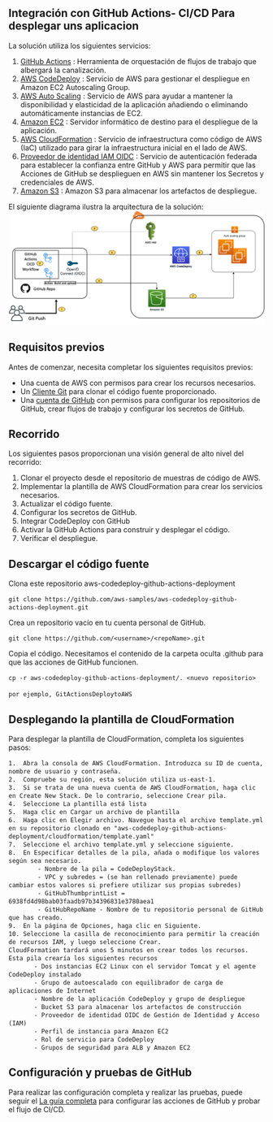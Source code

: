 ## Integración con GitHub Actions- CI/CD Para desplegar uns aplicacion

La solución utiliza los siguientes servicios:

1.	[GitHub Actions](https://docs.github.com/en/actions) : Herramienta de orquestación de flujos de trabajo que albergará la canalización. 
2. [AWS CodeDeploy](https://aws.amazon.com/codedeploy/) : Servicio de AWS para gestionar el despliegue en Amazon EC2 Autoscaling Group.
3.	[AWS Auto Scaling](https://aws.amazon.com/ec2/autoscaling/) : Servicio de AWS para ayudar a mantener la disponibilidad y elasticidad de la aplicación añadiendo o eliminando automáticamente instancias de EC2. 
4.	[Amazon EC2](https://docs.aws.amazon.com/ec2/index.html?nc2=h_ql_doc_ec2#amazon-ec2) : Servidor informático de destino para el despliegue de la aplicación.
5.	[AWS CloudFormation](https://aws.amazon.com/cloudformation/) : Servicio de infraestructura como código de AWS (IaC) utilizado para girar la infraestructura inicial en el lado de AWS.
6.	[Proveedor de identidad IAM OIDC](https://docs.aws.amazon.com/IAM/latest/UserGuide/id_roles_providers_create_oidc.html) : Servicio de autenticación federada para establecer la confianza entre GitHub y AWS para permitir que las Acciones de GitHub se desplieguen en AWS sin mantener los Secretos y credenciales de AWS. 
7. [Amazon S3](https://docs.aws.amazon.com/AmazonS3/latest/userguide/Welcome.html) : Amazon S3 para almacenar los artefactos de despliegue.

El siguiente diagrama ilustra la arquitectura de la solución:
![Alt Text](aws-coodedeplooy-github-action-deploymentV3.png?raw=true "Title")

## Requisitos previos
Antes de comenzar, necesita completar los siguientes requisitos previos:
    
   * Una cuenta de AWS con permisos para crear los recursos necesarios.
   * Un [Cliente Git](https://git-scm.com/downloads) para clonar el código fuente proporcionado.
   * Una [cuenta de GitHub](https://github.com/) con permisos para configurar los repositorios de GitHub, crear flujos de trabajo y configurar los secretos de GitHub.

## Recorrido
Los siguientes pasos proporcionan una visión general de alto nivel del recorrido:

  1.	Clonar el proyecto desde el repositorio de muestras de código de AWS.
  2.	Implementar la plantilla de AWS CloudFormation para crear los servicios necesarios.
  3.	Actualizar el código fuente.
  4.	Configurar los secretos de GitHub.
  5.	Integrar CodeDeploy con GitHub
  6.	Activar la GitHub Actions para construir y desplegar el código.
  7.	Verificar el despliegue.

## Descargar el código fuente

Clona este repositorio aws-codedeploy-github-actions-deployment 

    git clone https://github.com/aws-samples/aws-codedeploy-github-actions-deployment.git

Crea un repositorio vacío en tu cuenta personal de GitHub.

    git clone https://github.com/<username>/<repoName>.git
    
Copia el código. Necesitamos el contenido de la carpeta oculta .github para que las acciones de GitHub funcionen.

    cp -r aws-codedeploy-github-actions-deployment/. <nuevo repositorio>

    por ejemplo, GitActionsDeploytoAWS

## Desplegando la plantilla de CloudFormation
Para desplegar la plantilla de CloudFormation, completa los siguientes pasos:

    1.	Abra la consola de AWS CloudFormation. Introduzca su ID de cuenta, nombre de usuario y contraseña. 
    2.	Compruebe su región, esta solución utiliza us-east-1.
    3.	Si se trata de una nueva cuenta de AWS CloudFormation, haga clic en Create New Stack. De lo contrario, seleccione Crear pila.
    4.	Seleccione La plantilla está lista
    5.	Haga clic en Cargar un archivo de plantilla
    6.	Haga clic en Elegir archivo. Navegue hasta el archivo template.yml en su repositorio clonado en "aws-codedeploy-github-actions-deployment/cloudformation/template.yaml" 
    7.	Seleccione el archivo template.yml y seleccione siguiente.
    8.	En Especificar detalles de la pila, añada o modifique los valores según sea necesario.
            - Nombre de la pila = CodeDeployStack.
            - VPC y subredes = (se han rellenado previamente) puede cambiar estos valores si prefiere utilizar sus propias subredes)
            - GitHubThumbprintList = 6938fd4d98bab03faadb97b34396831e3780aea1
            - GitHubRepoName - Nombre de tu repositorio personal de GitHub que has creado.
    9.	En la página de Opciones, haga clic en Siguiente.
    10.	Seleccione la casilla de reconocimiento para permitir la creación de recursos IAM, y luego seleccione Crear. 
    CloudFormation tardará unos 5 minutos en crear todos los recursos. Esta pila crearía los siguientes recursos
           - Dos instancias EC2 Linux con el servidor Tomcat y el agente CodeDeploy instalado 
           - Grupo de autoescalado con equilibrador de carga de aplicaciones de Internet
           - Nombre de la aplicación CodeDeploy y grupo de despliegue
           - Bucket S3 para almacenar los artefactos de construcción
           - Proveedor de identidad OIDC de Gestión de Identidad y Acceso (IAM)
           - Perfil de instancia para Amazon EC2 
           - Rol de servicio para CodeDeploy
           - Grupos de seguridad para ALB y Amazon EC2

## Configuración y pruebas de GitHub

Para realizar las configuración completa y realizar las pruebas, puede seguir el [La guía completa](https://aws.amazon.com/blogs/devops/integrating-with-github-actions-ci-cd-pipeline-to-deploy-a-web-app-to-amazon-ec2/) para configurar las acciones de GitHub y probar el flujo de CI/CD.